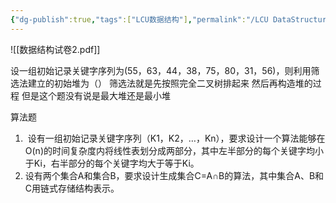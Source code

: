 ```yaml
---
{"dg-publish":true,"tags":["LCU数据结构"],"permalink":"/LCU DataStructure/第三套题/","dgPassFrontmatter":true,"noteIcon":"","created":"2025-01-07T15:01:16.066+08:00","updated":"2025-04-19T09:56:26.739+08:00"}
---
```



![[数据结构试卷2.pdf]]

设一组初始记录关键字序列为(55，63，44，38，75，80，31，56)，则利用筛选法建立的初始堆为（）
筛选法就是先按照完全二叉树排起来  然后再构造堆的过程  但是这个题没有说是最大堆还是最小堆

算法题
1.  设有一组初始记录关键字序列（K1，K2，…，Kn），要求设计一个算法能够在O(n)的时间复杂度内将线性表划分成两部分，其中左半部分的每个关键字均小于Ki，右半部分的每个关键字均大于等于Ki。
2. 设有两个集合A和集合B，要求设计生成集合C=A∩B的算法，其中集合A、B和C用链式存储结构表示。